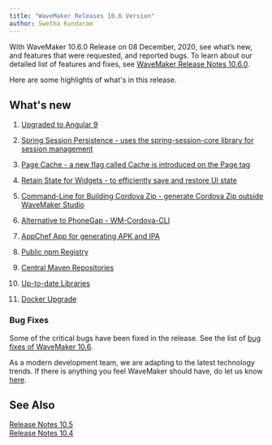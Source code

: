 ```yaml
---
title: "WaveMaker Releases 10.6 Version"
author: Swetha Kundaram
---
```



With WaveMaker 10.6.0 Release on 08 December, 2020, see what’s new, and features that were requested, and reported bugs. To learn about our detailed list of features and fixes, see [WaveMaker Release Notes 10.6.0](/learn/wavemaker-release-notes/v10-6-0).

Here are some highlights of what's in this release.

<!-- truncate -->

## What's new

1. [Upgraded to Angular 9](/learn/wavemaker-release-notes/v10-6-0#upgraded-to-angular-9)

2. [Spring Session Persistence - uses the spring-session-core library for session management](/learn/wavemaker-release-notes/v10-6-0#spring-session-persistence)

3. [Page Cache - a new flag called Cache is introduced on the Page tag](/learn/wavemaker-release-notes/v10-6-0#page-cache)

4. [Retain State for Widgets - to efficiently save and restore UI state](/learn/wavemaker-release-notes/v10-6-0#retain-state-for-widgets)

5. [Command-Line for Building Cordova Zip - generate Cordova Zip outside WaveMaker Studio](/learn/wavemaker-release-notes/v10-6-0#command-line-for-building-cordova-zip)

6. [Alternative to PhoneGap -  WM-Cordova-CLI](/learn/wavemaker-release-notes/v10-6-0#alternative-to-phonegap)

7. [AppChef App for generating APK and IPA](/learn/wavemaker-release-notes/v10-6-0#appchef)

8. [Public npm Registry](/learn/wavemaker-release-notes/v10-6-0#npm-registry)

9. [Central Maven Repositories](/learn/wavemaker-release-notes/v10-6-0#maven-repositories)

10. [Up-to-date Libraries](/learn/wavemaker-release-notes/v10-6-0#up-to-date-libraries)

11. [Docker Upgrade](/learn/wavemaker-release-notes/v10-6-0#docker-upgrade)

### Bug Fixes 

Some of the critical bugs have been fixed in the release. See the list of [bug fixes of WaveMaker 10.6](/learn/wavemaker-release-notes/v10-6-0/#bug-fixes).

As a modern development team, we are adapting to the latest technology trends. If there is anything you feel WaveMaker should have, do let us know [here](mailto:info@wavemaker.com).

## See Also

[Release Notes 10.5](/learn/wavemaker-release-notes/v10-5-0/)  
[Release Notes 10.4](/learn/wavemaker-release-notes/v10-4-0/)  


